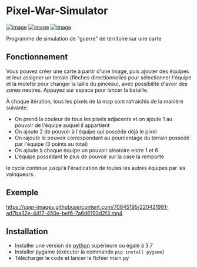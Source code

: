 # Pixel-War-Simulator
[![image](https://img.shields.io/badge/Language-Python-yellow)](https://www.python.org/)
[![image](https://img.shields.io/badge/Library-Pygame-orange)](https://www.pygame.org/)
[![image](https://img.shields.io/badge/Author-JonathanOll-blue)](https://github.com/JonathanOll/)

Programme de simulation de "guerre" de territoire sur une carte

## Fonctionnement

  Vous pouvez créer une carte à partir d'une image, puis ajouter des équipes et leur assigner un terrain (flèches directionnelles pour sélectionner l'équipe et la molette pour changer la taille du pinceau), avec possibilité d'avoir des zones neutres. Appuyez sur espace pour lancer la bataille. 

À chaque itération, tous les pixels de la map sont rafraichis de la manière suivante: 
- On prend la couleur de tous les pixels adjacents et on ajoute 1 au pouvoir de l'équipe auquel il appartient
- On ajoute 2 de pouvoir à l'équipe qui possède déjà le pixel
- On rajoute le pouvoir correspondant au pourcentage du terrain possédé par l'équipe (3 points au total)
- On ajoute à chaque équipe un pouvoir aléatoire entre 1 et 6
- L'équipe possédant le plus de pouvoir sur la case la remporte

le cycle continue jusqu'à l'éradication de toutes les autres équipes par les vainqueurs.

## Exemple

https://user-images.githubusercontent.com/70845195/220421981-ad7ba32e-4d17-450e-bef6-7a6d6193d2f3.mp4

## Installation

- Installer une version de [python](https://www.python.org/) supérieure ou égale à 3.7
- Installer pygame (éxécuter la commande `pip install pygame`)
- Télécharger le code et lancer le fichier main.py
